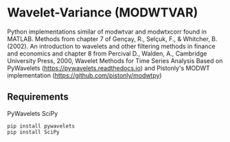 # Wavelet-Variance (MODWTVAR)
Python implementations similar of modwtvar and modwtxcorr found in MATLAB. Methods from chapter 7 of Gençay, R., Selçuk, F., &amp; Whitcher, B. (2002). An introduction to wavelets and other filtering methods in finance and economics and chapter 8 from 	Percival D., Walden, A., Cambridge University Press, 2000, Wavelet Methods for Time Series Analysis
Based on PyWavelets (https://pywavelets.readthedocs.io) and Pistonly's MODWT implementation (https://github.com/pistonly/modwtpy)

## Requirements
PyWavelets
SciPy
```
pip install pywavelets
pip install SciPy
```
